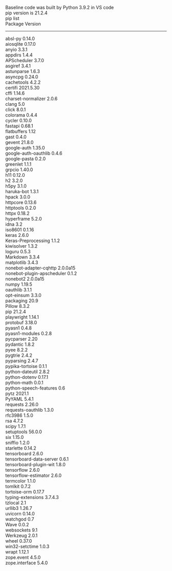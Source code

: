 Baseline code was built by Python 3.9.2 in VS code  
pip version is 21.2.4  
pip list  
Package                    Version  
-------------------------- ---------  
absl-py                    0.14.0  
aiosqlite                  0.17.0  
anyio                      3.3.1  
appdirs                    1.4.4  
APScheduler                3.7.0  
asgiref                    3.4.1  
astunparse                 1.6.3  
asyncpg                    0.24.0  
cachetools                 4.2.2  
certifi                    2021.5.30  
cffi                       1.14.6  
charset-normalizer         2.0.6  
clang                      5.0  
click                      8.0.1  
colorama                   0.4.4  
cycler                     0.10.0  
fastapi                    0.68.1  
flatbuffers                1.12  
gast                       0.4.0  
gevent                     21.8.0  
google-auth                1.35.0  
google-auth-oauthlib       0.4.6  
google-pasta               0.2.0  
greenlet                   1.1.1  
grpcio                     1.40.0  
h11                        0.12.0  
h2                         3.2.0  
h5py                       3.1.0  
haruka-bot                 1.3.1  
hpack                      3.0.0  
httpcore                   0.13.6  
httptools                  0.2.0  
httpx                      0.18.2  
hyperframe                 5.2.0  
idna                       3.2  
iso8601                    0.1.16  
keras                      2.6.0  
Keras-Preprocessing        1.1.2  
kiwisolver                 1.3.2  
loguru                     0.5.3  
Markdown                   3.3.4  
matplotlib                 3.4.3  
nonebot-adapter-cqhttp     2.0.0a15  
nonebot-plugin-apscheduler 0.1.2  
nonebot2                   2.0.0a15  
numpy                      1.19.5  
oauthlib                   3.1.1  
opt-einsum                 3.3.0  
packaging                  20.9  
Pillow                     8.3.2  
pip                        21.2.4  
playwright                 1.14.1  
protobuf                   3.18.0  
pyasn1                     0.4.8  
pyasn1-modules             0.2.8  
pycparser                  2.20  
pydantic                   1.8.2  
pyee                       8.2.2  
pygtrie                    2.4.2  
pyparsing                  2.4.7  
pypika-tortoise            0.1.1  
python-dateutil            2.8.2  
python-dotenv              0.17.1  
python-math                0.0.1  
python-speech-features     0.6  
pytz                       2021.1  
PyYAML                     5.4.1  
requests                   2.26.0  
requests-oauthlib          1.3.0  
rfc3986                    1.5.0  
rsa                        4.7.2  
scipy                      1.7.1  
setuptools                 56.0.0  
six                        1.15.0  
sniffio                    1.2.0  
starlette                  0.14.2  
tensorboard                2.6.0  
tensorboard-data-server    0.6.1  
tensorboard-plugin-wit     1.8.0  
tensorflow                 2.6.0  
tensorflow-estimator       2.6.0  
termcolor                  1.1.0  
tomlkit                    0.7.2  
tortoise-orm               0.17.7  
typing-extensions          3.7.4.3  
tzlocal                    2.1  
urllib3                    1.26.7  
uvicorn                    0.14.0  
watchgod                   0.7  
Wave                       0.0.2  
websockets                 9.1  
Werkzeug                   2.0.1  
wheel                      0.37.0  
win32-setctime             1.0.3  
wrapt                      1.12.1  
zope.event                 4.5.0  
zope.interface             5.4.0  
